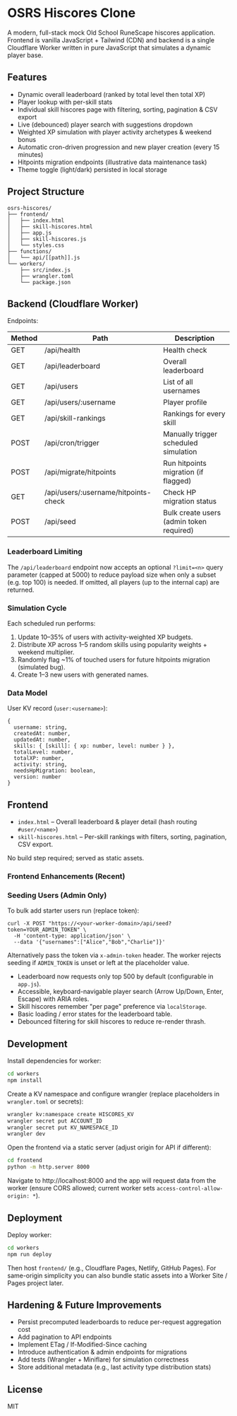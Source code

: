 # OSRS Hiscores Clone

A modern, full-stack mock Old School RuneScape hiscores application. Frontend is vanilla JavaScript + Tailwind (CDN) and backend is a single Cloudflare Worker written in pure JavaScript that simulates a dynamic player base.

## Features

- Dynamic overall leaderboard (ranked by total level then total XP)
- Player lookup with per-skill stats
- Individual skill hiscores page with filtering, sorting, pagination & CSV export
- Live (debounced) player search with suggestions dropdown
- Weighted XP simulation with player activity archetypes & weekend bonus
- Automatic cron-driven progression and new player creation (every 15 minutes)
- Hitpoints migration endpoints (illustrative data maintenance task)
- Theme toggle (light/dark) persisted in local storage

## Project Structure

```
osrs-hiscores/
├── frontend/
│   ├── index.html
│   ├── skill-hiscores.html
│   ├── app.js
│   ├── skill-hiscores.js
│   └── styles.css
├── functions/
│   └── api/[[path]].js
└── workers/
    ├── src/index.js
    ├── wrangler.toml
    └── package.json
```

## Backend (Cloudflare Worker)

Endpoints:

| Method | Path | Description |
| ------ | ---- | ----------- |
| GET | /api/health | Health check |
| GET | /api/leaderboard | Overall leaderboard |
| GET | /api/users | List of all usernames |
| GET | /api/users/:username | Player profile |
| GET | /api/skill-rankings | Rankings for every skill |
| POST | /api/cron/trigger | Manually trigger scheduled simulation |
| POST | /api/migrate/hitpoints | Run hitpoints migration (if flagged) |
| GET | /api/users/:username/hitpoints-check | Check HP migration status |
| POST | /api/seed | Bulk create users (admin token required) |

### Leaderboard Limiting

The `/api/leaderboard` endpoint now accepts an optional `?limit=<n>` query parameter (capped at 5000) to reduce payload size when only a subset (e.g. top 100) is needed. If omitted, all players (up to the internal cap) are returned.

### Simulation Cycle

Each scheduled run performs:
1. Update 10–35% of users with activity-weighted XP budgets.
2. Distribute XP across 1–5 random skills using popularity weights + weekend multiplier.
3. Randomly flag ~1% of touched users for future hitpoints migration (simulated bug).
4. Create 1–3 new users with generated names.

### Data Model

User KV record (`user:<username>`):
```
{
  username: string,
  createdAt: number,
  updatedAt: number,
  skills: { [skill]: { xp: number, level: number } },
  totalLevel: number,
  totalXP: number,
  activity: string,
  needsHpMigration: boolean,
  version: number
}
```

## Frontend

- `index.html` – Overall leaderboard & player detail (hash routing `#user/<name>`)
- `skill-hiscores.html` – Per-skill rankings with filters, sorting, pagination, CSV export.

No build step required; served as static assets.

### Frontend Enhancements (Recent)
### Seeding Users (Admin Only)

To bulk add starter users run (replace token):

```
curl -X POST "https://<your-worker-domain>/api/seed?token=YOUR_ADMIN_TOKEN" \
  -H 'content-type: application/json' \
  --data '{"usernames":["Alice","Bob","Charlie"]}'
```

Alternatively pass the token via `x-admin-token` header. The worker rejects seeding if `ADMIN_TOKEN` is unset or left at the placeholder value.
* Leaderboard now requests only top 500 by default (configurable in `app.js`).
* Accessible, keyboard-navigable player search (Arrow Up/Down, Enter, Escape) with ARIA roles.
* Skill hiscores remember "per page" preference via `localStorage`.
* Basic loading / error states for the leaderboard table.
* Debounced filtering for skill hiscores to reduce re-render thrash.

## Development

Install dependencies for worker:

```sh
cd workers
npm install
```

Create a KV namespace and configure wrangler (replace placeholders in `wrangler.toml` or secrets):

```sh
wrangler kv:namespace create HISCORES_KV
wrangler secret put ACCOUNT_ID
wrangler secret put KV_NAMESPACE_ID
wrangler dev
```

Open the frontend via a static server (adjust origin for API if different):

```sh
cd frontend
python -m http.server 8000
```

Navigate to http://localhost:8000 and the app will request data from the worker (ensure CORS allowed; current worker sets `access-control-allow-origin: *`).

## Deployment

Deploy worker:
```sh
cd workers
npm run deploy
```
Then host `frontend/` (e.g., Cloudflare Pages, Netlify, GitHub Pages). For same-origin simplicity you can also bundle static assets into a Worker Site / Pages project later.

## Hardening & Future Improvements

- Persist precomputed leaderboards to reduce per-request aggregation cost
- Add pagination to API endpoints
- Implement ETag / If-Modified-Since caching
- Introduce authentication & admin endpoints for migrations
- Add tests (Wrangler + Miniflare) for simulation correctness
- Store additional metadata (e.g., last activity type distribution stats)

## License

MIT

